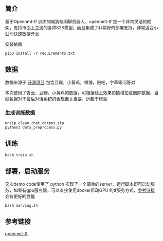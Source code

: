 ## 简介
基于Opennmt-tf 训练的端到端闲聊机器人，opennmt-tf 是一个非常灵活的框架，支持市面上主流的各种S2S模型，而且集成了非常好的部署支持，非常适合小公司快速敏捷开发

安装依赖
```
pip3 install -r requirements.txt
```

## 数据
数据来源于 [开源项目](https://github.com/codemayq/chinese_chatbot_corpus) 包含豆瓣，小黄鸡，微博，贴吧，字幕等问答对

本次使用了青云，豆瓣，小黄鸡的数据，可根据线上效果酌情增加或删除数据，当然数据对于最后对话系统的表现至关重要，远超于模型

### 生成训练数据

```
unzip clean_chat_corpus.zip
python3 data_preprocess.py
```

## 训练
```
bash train.sh
```

## 部署，启动服务
这次demo code使用了 python 实现了一个简单的server，运行脚本即可启动服务，如果有gpu服务器，可以直接使用docker启动GPU 的tf服务方式，[参考链接](https://github.com/OpenNMT/OpenNMT-tf/tree/master/examples/serving) 会有更好的性能

```
bash serving.sh
```

## 参考链接
[opennmt-tf](http://opennmt.net/OpenNMT-tf/quickstart.html)



